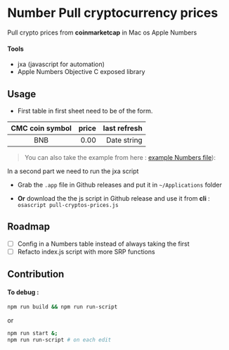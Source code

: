 # Number Pull cryptocurrency prices

Pull crypto prices from **coinmarketcap** in Mac os Apple Numbers 

#### Tools
- jxa (javascript for automation) 
- Apple Numbers Objective C exposed library

## Usage

- First table in first sheet need to be of the form. 

|CMC coin symbol | price  | last refresh |
|:--------------:|-------:|-------------:|
|BNB             | 0.00   | Date string  |

> You can also take the example from here : [example Numbers file](./assets/example-crypto-portfolio.numbers)):

In a second part we need to run the jxa script

- Grab the `.app` file in Github releases and put it in `~/Applications` folder

- **Or** download the the js script in Github release and use it from **cli** :
`osascript pull-cryptos-prices.js`

## Roadmap

- [ ] Config in a Numbers table instead of always taking the first
- [ ] Refacto index.js script with more SRP functions

## Contribution

#### To debug :

```bash
npm run build && npm run run-script
```
or 
```bash
npm run start &;
npm run run-script # on each edit
```
